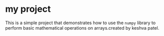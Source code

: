 # my project

This is a simple project that demonstrates how to use the `numpy` library to perform basic mathematical operations on arrays.created by keshva patel.